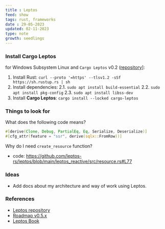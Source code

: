 ```yaml
---
title : Leptos
feed: show
tags: rust, frameworks
date : 29-05-2023
updated: 02-11-2023
type: note
growth: seedlings
---
```


### Install Cargo Leptos

for Windows Subsystem Linux and `Cargo Leptos` v0.2 ([repository](https://github.com/leptos-rs/cargo-leptos)]:

1. Install Rust: `curl --proto '=https' --tlsv1.2 -sSf https://sh.rustup.rs | sh`
2. Install dependencies:
  2.1. `sudo apt install build-essential`
  2.2. `sudo apt install pkg-config` 
  2.3. `sudo apt install libss-dev`
3. Install **Cargo Leptos**: `cargo install --locked cargo-leptos` 
    

### Things to look for

What does the following code means?

```rust
#[derive(Clone, Debug, PartialEq, Eq, Serialize, Deserialize)]
#[cfg_attr(feature = "ssr", derive(sqlx::FromRow))]
```

Why do I need `create_resource` function?

- code: https://github.com/leptos-rs/leptos/blob/main/leptos_reactive/src/resource.rs#L77

### Ideas

- Add docs about my architecture and way of work using Leptos.

### References

- [Leptos repository](https://github.com/leptos-rs/leptos)
- [Roadmap v0.5.x](https://github.com/leptos-rs/leptos/issues/1147)
- [Leptos Book](https://leptos-rs.github.io/leptos/)

